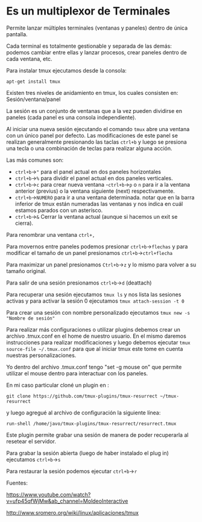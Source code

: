 # Es un multiplexor de Terminales

Permite lanzar múltiples terminales (ventanas y paneles) dentro de única pantalla. 

Cada terminal es totalmente gestionable y separada de las demás: podemos cambiar entre ellas y lanzar procesos, crear paneles dentro de cada ventana, etc.

Para instalar tmux ejecutamos desde la consola:

``apt-get install tmux``

Existen tres niveles de anidamiento en tmux, los cuales consisten en:
Sesión/ventana/panel




La sesión es un conjunto de ventanas que a la vez pueden dividirse en paneles (cada panel es una consola independiente). 

Al iniciar una nueva sesión ejecutando el comando ``tmux`` abre una ventana con un único panel por defecto. Las modificaciones de este panel se realizan generalmente presionando las taclas ``ctrl+b`` y luego se presiona una tecla o una combinación de teclas para realizar alguna acción.

Las más comunes son:

- ``ctrl+b``->``"`` para el panel actual en dos paneles horizontales
- ``ctrl+b``->``%`` para dividir el panel actual en dos paneles verticales.
- ``ctrl+b``->``c`` para crear nueva ventana
-``ctrl+b``->``p`` o ``n`` para ir a la ventana anterior (previus) o la ventana siguiente (next) respectivamente.
- ``ctrl+b``->``NUMERO`` para ir a una ventana determinada. notar que en la barra inferior de tmux están numeradas las ventanas y nos indica en cuál estamos parados con un asterísco.
- ``ctrl+b``->``&`` Cerrar la ventana actual (aunque si hacemos un exit se cierra).

Para renombrar una ventana ``ctrl+,``

Para movernos entre paneles podemos presionar ``ctrl+b``->``flechas`` y para modificar el tamaño de un panel presionamos ``ctrl+b``->``ctrl+flecha``

Para maximizar un panel presionamos ``Ctrl+b``->``z`` y lo mismo para volver a su tamaño original. 	

Para salir de una sesión presionamos ``ctrl+b``->``d`` (deattach)

Para recuperar una sesión ejecutamos ``tmux ls`` y nos lista las sesiones activas y para activar la sesión 0 ejecutamos ``tmux attach-session -t 0``

Para crear una sesión con nombre personalizado ejecutamos ``tmux new -s "Nombre de sesión"``



Para realizar más configuraciones o utilizar plugins debemos crear un archivo .tmux.conf en el home de nuestro usuario. En el mismo daremos instrucciones para realizar modificaciones y luego debemos ejecutar ``tmux source-file ~/.tmux.conf`` para que al iniciar tmux este tome en cuenta nuestras personalizaciones.

Yo dentro del archivo .tmux.conf tengo "set -g mouse on" que permite utilizar el mouse dentro para interactuar con los paneles.

En mi caso particular cloné un plugin en :

``git clone https://github.com/tmux-plugins/tmux-resurrect ~/tmux-resurrect``

y luego agregué al archivo de configuración la siguiente línea:

``run-shell /home/javo/tmux-plugins/tmux-resurrect/resurrect.tmux``

Este plugin permite grabar una sesión de manera de poder recuperarla al resetear el servidor. 


Para grabar la sesión abierta (luego de haber instalado el plug in) ejecutamos ``ctrl+b``->``s``

Para restaurar la sesión podemos ejecutar ``ctrl+b``->``r``


Fuentes:

https://www.youtube.com/watch?v=ufp45qfWjMw&ab_channel=MoldeoInteractive

http://www.sromero.org/wiki/linux/aplicaciones/tmux


